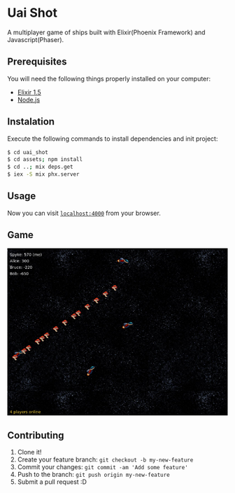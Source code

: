 # Uai Shot

A multiplayer game of ships built with Elixir(Phoenix Framework) and Javascript(Phaser).

## Prerequisites

You will need the following things properly installed on your computer:

* [Elixir 1.5](https://github.com/elixir-lang/elixir)
* [Node.js](https://github.com/nodejs/node)

## Instalation

Execute the following commands to install dependencies and init project:

```bash
$ cd uai_shot
$ cd assets; npm install
$ cd ..; mix deps.get
$ iex -S mix phx.server
```

## Usage

Now you can visit [`localhost:4000`](http://localhost:4000) from your browser.

## Game

![Game sample](/assets/static/images/game.png)

## Contributing

1. Clone it!
2. Create your feature branch: `git checkout -b my-new-feature`
3. Commit your changes: `git commit -am 'Add some feature'`
4. Push to the branch: `git push origin my-new-feature`
5. Submit a pull request :D
